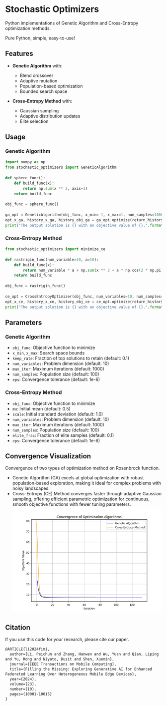 # Stochastic Optimizers

Python implementations of Genetic Algorithm and Cross-Entropy optimization methods.

Pure Python, simple, easy-to-use!

## Features

- **Genetic Algorithm** with:
  - Blend crossover
  - Adaptive mutation
  - Population-based optimization
  - Bounded search space

- **Cross-Entropy Method** with:
  - Gaussian sampling
  - Adaptive distribution updates
  - Elite selection


## Usage

### Genetic Algorithm
```python
import numpy as np
from stochastic_optimizers import GeneticAlgorithm

def sphere_func():
    def build_func(x):
        return np.sum(x ** 2, axis=1)
    return build_func

obj_func = sphere_func()

ga_opt = GeneticAlgorithm(obj_func, x_min=-1, x_max=1, num_samples=1000, max_iter=1000)
opt_x_ga, history_x_ga, history_obj_ga = ga_opt.optimize(return_history=True)
print("The output solution is {} with an objective value of {}.".format(np.round(opt_x_ga, 2), obj_func(opt_x_ga.reshape(1, -1))[0]))
```

### Cross-Entropy Method
```python
from stochastic_optimizers import minimize_ce

def rastrigin_func(num_variable=10, a=10):
    def build_func(x):
        return num_variable * a + np.sum(x ** 2 + a * np.cos(2 * np.pi * x), axis=1)
    return build_func

obj_func = rastrigin_func()

ce_opt = CrossEntropyOptimizer(obj_func, num_variables=10, num_samples=1000, max_iter=1000)
opt_x_ce, history_x_ce, history_obj_ce = ce_opt.optimize(return_history=True)
print("The output solution is {} with an objective value of {}.".format(np.round(opt_x_ce, 2), obj_func(opt_x_ce.reshape(1, -1))[0]))
```

## Parameters

### Genetic Algorithm
- `obj_func`: Objective function to minimize
- `x_min`, `x_max`: Search space bounds
- `keep_rate`: Fraction of top solutions to retain (default: 0.1)
- `num_variables`: Problem dimension (default: 10)
- `max_iter`: Maximum iterations (default: 1000)
- `num_samples`: Population size (default: 100)
- `eps`: Convergence tolerance (default: 1e-6)

### Cross-Entropy Method
- `obj_func`: Objective function to minimize
- `mu`: Initial mean (default: 0.5)
- `scale`: Initial standard deviation (default: 1.0)
- `num_variables`: Problem dimension (default: 10)
- `max_iter`: Maximum iterations (default: 1000)
- `num_samples`: Population size (default: 100)
- `elite_frac`: Fraction of elite samples (default: 0.1)
- `eps`: Convergence tolerance (default: 1e-6)


## Convergence Visualization
Convergence of two types of optimization method on Rosenbrock function.

- Genetic Algorithm (GA) excels at global optimization with robust population-based exploration, making it ideal for complex problems with noisy landscapes. 
- Cross-Entropy (CE) Method converges faster through adaptive Gaussian sampling, offering efficient parametric optimization for continuous, smooth objective functions with fewer tuning parameters.
![Convergence](./images/Figure_1.png "convergence")



## Citation

If you use this code for your research, please cite our paper.

```
@ARTICLE{li2024fimi,
  author={Li, Peichun and Zhang, Hanwen and Wu, Yuan and Qian, Liping and Yu, Rong and Niyato, Dusit and Shen, Xuemin},
  journal={IEEE Transactions on Mobile Computing}, 
  title={Filling the Missing: Exploring Generative AI for Enhanced Federated Learning Over Heterogeneous Mobile Edge Devices}, 
  year={2024},
  volume={23},
  number={10},
  pages={10001-10015}
}
```
